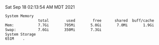 Sat Sep 18 02:13:54 AM MDT 2021
```bash
System Memory
               total        used        free      shared  buff/cache   available
Mem:           7.7Gi       795Mi       5.0Gi       7.0Mi       1.9Gi       6.6Gi
Swap:          7.6Gi       350Mi       7.3Gi
System Storage
651M	.
```
